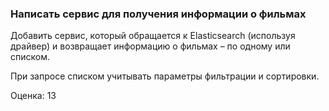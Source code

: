 ### Написать сервис для получения информации о фильмах

Добавить сервис, который обращается к Elasticsearch (используя драйвер) и возвращает информацию о фильмах – по одному или списком.

При запросе списком учитывать параметры фильтрации и сортировки.

Оценка: 13
